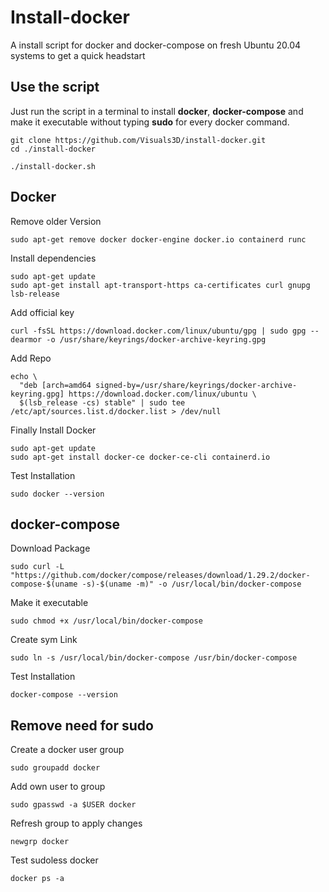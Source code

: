 # Install-docker
A install script for docker and docker-compose on fresh Ubuntu 20.04 systems to get a quick headstart



## Use the script



Just run the script in a terminal to install **docker**, **docker-compose** and make it executable without typing **sudo** for every docker command.

````shell
git clone https://github.com/Visuals3D/install-docker.git
cd ./install-docker
````

````shell
./install-docker.sh
````



## Docker



Remove older Version

````shell
sudo apt-get remove docker docker-engine docker.io containerd runc
````

Install dependencies

````shell
sudo apt-get update
sudo apt-get install apt-transport-https ca-certificates curl gnupg lsb-release
````

Add official key

````shell
curl -fsSL https://download.docker.com/linux/ubuntu/gpg | sudo gpg --dearmor -o /usr/share/keyrings/docker-archive-keyring.gpg
````

Add Repo

````shell
echo \
  "deb [arch=amd64 signed-by=/usr/share/keyrings/docker-archive-keyring.gpg] https://download.docker.com/linux/ubuntu \
  $(lsb_release -cs) stable" | sudo tee /etc/apt/sources.list.d/docker.list > /dev/null
````

Finally Install Docker

````shell
sudo apt-get update
sudo apt-get install docker-ce docker-ce-cli containerd.io
````

Test Installation

````shell
sudo docker --version
````



## docker-compose



Download Package

````shell
sudo curl -L "https://github.com/docker/compose/releases/download/1.29.2/docker-compose-$(uname -s)-$(uname -m)" -o /usr/local/bin/docker-compose
````

Make it executable

````shell
sudo chmod +x /usr/local/bin/docker-compose
````

Create sym Link

````shell
sudo ln -s /usr/local/bin/docker-compose /usr/bin/docker-compose
````

Test Installation

````shell
docker-compose --version 
````



## Remove need for sudo



Create a docker user group

````shell
sudo groupadd docker
````

Add own user to group

````shell
sudo gpasswd -a $USER docker
````

Refresh group to apply changes 

````shell
newgrp docker
````

Test sudoless docker

````shell
docker ps -a
````

